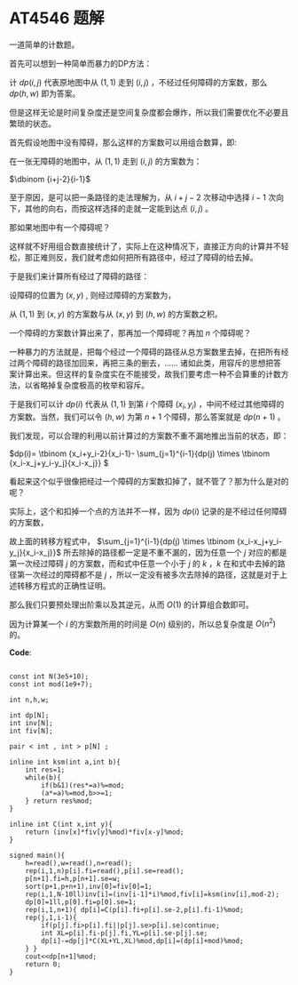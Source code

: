 # AT4546 题解

一道简单的计数题。

首先可以想到一种简单而暴力的DP方法：

计 $dp(i,j)$ 代表原地图中从 $(1,1)$ 走到 $(i,j)$ ，不经过任何障碍的方案数，那么 $dp(h,w)$ 即为答案。

但是这样无论是时间复杂度还是空间复杂度都会爆炸，所以我们需要优化不必要且繁琐的状态。

首先假设地图中没有障碍，那么这样的方案数可以用组合数算，即:

在一张无障碍的地图中，从 $(1,1)$ 走到 $(i,j)$ 的方案数为：

$\dbinom {i+j-2}{i-1}$ 

至于原因，是可以把一条路径的走法理解为，从 $i+j-2$ 次移动中选择 $i-1$ 次向下，其他的向右，而按这样选择的走就一定能到达点 $(i,j)$ 。

那如果地图中有一个障碍呢？

这样就不好用组合数直接统计了，实际上在这种情况下，直接正方向的计算并不轻松，那正难则反，我们就考虑如何把所有路径中，经过了障碍的给去掉。

于是我们来计算所有经过了障碍的路径：

设障碍的位置为 $(x,y)$ , 则经过障碍的方案数为，

从 $(1,1)$ 到 $(x,y)$ 的方案数与从  $(x,y)$ 到 $(h,w)$ 的方案数之积。

一个障碍的方案数计算出来了，那再加一个障碍呢？再加 $n$ 个障碍呢？

一种暴力的方法就是，把每个经过一个障碍的路径从总方案数里去掉，在把所有经过两个障碍的路径加回来，再把三条的删去，...... 诸如此类，用容斥的思想把答案计算出来。但这样的复杂度实在不能接受，故我们要考虑一种不会算重的计数方法，以省略掉复杂度极高的枚举和容斥。

于是我们可以计 $dp(i)$  代表从 $(1,1)$ 到第 $i$ 个障碍 $(x_i,y_i)$ ，中间不经过其他障碍的方案数。当然，我们可以令 $(h,w)$ 为第 $n+1$ 个障碍，那么答案就是 $dp(n+1)$ 。

我们发现，可以合理的利用以前计算过的方案数不重不漏地推出当前的状态，即：

$dp(i)= \tbinom {x_i+y_i-2}{x_i-1}- \sum_{j=1}^{i-1}{dp(j) \times \tbinom {x_i-x_j+y_i-y_j}{x_i-x_j}} $

看起来这个似乎很像把经过一个障碍的方案数扣掉了，就不管了？那为什么是对的呢？

实际上，这个和扣掉一个点的方法并不一样，因为 $dp(i)$  记录的是不经过任何障碍的方案数，

故上面的转移方程式中， $\sum_{j=1}^{i-1}{dp(j) \times \tbinom {x_i-x_j+y_i-y_j}{x_i-x_j}}$ 所去除掉的路径都一定是不重不漏的，因为任意一个 $j$ 对应的都是第一次经过障碍 $j$ 的方案数，而和式中任意一个小于 $j$ 的 $k$ ，$k$ 在和式中去掉的路径第一次经过的障碍都不是 $j$ ，所以一定没有被多次去除掉的路径，这就是对于上述转移方程式的正确性证明。

那么我们只要预处理出阶乘以及其逆元，从而 $O(1)$ 的计算组合数即可。

因为计算某一个 $i$ 的方案数所用的时间是 $O(n)$ 级别的，所以总复杂度是 $O(n^2)$ 的。

**Code**: 

```

const int N(3e5+10);
const int mod(1e9+7);

int n,h,w;

int dp[N];
int inv[N];
int fiv[N];

pair < int , int > p[N] ;

inline int ksm(int a,int b){
	int res=1;
	while(b){
		if(b&1)(res*=a)%=mod;
		(a*=a)%=mod,b>>=1;
	} return res%mod;
}

inline int C(int x,int y){
	return (inv[x]*fiv[y]%mod)*fiv[x-y]%mod;
}

signed main(){
	h=read(),w=read(),n=read();
	rep(i,1,n)p[i].fi=read(),p[i].se=read();
	p[n+1].fi=h,p[n+1].se=w;
	sort(p+1,p+n+1),inv[0]=fiv[0]=1;
	rep(i,1,N-10ll)inv[i]=(inv[i-1]*i)%mod,fiv[i]=ksm(inv[i],mod-2);
	dp[0]=1ll,p[0].fi=p[0].se=1;
	rep(i,1,n+1){ dp[i]=C(p[i].fi+p[i].se-2,p[i].fi-1)%mod;
	rep(j,1,i-1){
		if(p[j].fi>p[i].fi||p[j].se>p[i].se)continue;
		int XL=p[i].fi-p[j].fi,YL=p[i].se-p[j].se;
		dp[i]-=dp[j]*C(XL+YL,XL)%mod,dp[i]=(dp[i]+mod)%mod;
	} }
	cout<<dp[n+1]%mod;
	return 0;
}

```